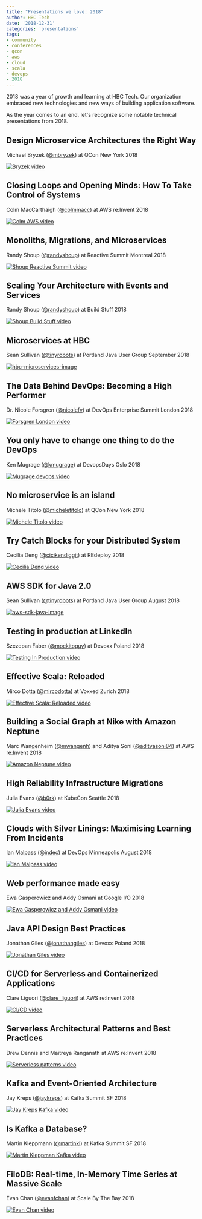 ```yaml
---
title: "Presentations we love: 2018"
author: HBC Tech
date: '2018-12-31'
categories: 'presentations'
tags:
- community
- conferences
- qcon
- aws
- cloud
- scala
- devops
- 2018
---
```


2018 was a year of growth and learning at HBC Tech. Our organization embraced new technologies and new ways of building application software.

As the year comes to an end, let's recognize some notable technical presentations from 2018.

## Design Microservice Architectures the Right Way
Michael Bryzek ([@mbryzek](https://twitter.com/mbryzek)) at QCon New York 2018

[![Bryzek video](https://img.youtube.com/vi/j6ow-UemzBc/0.jpg)](https://www.youtube.com/watch?v=j6ow-UemzBc "Design Microservice Architectures the Right Way")

## Closing Loops and Opening Minds: How To Take Control of Systems
Colm MacCárthaigh ([@colmmacc](https://twitter.com/colmmacc)) at AWS re:Invent 2018

[![Colm AWS video](https://img.youtube.com/vi/O8xLxNje30M/0.jpg)](https://www.youtube.com/watch?v=O8xLxNje30M "Closing Loops and Opening Minds: How To Take Control of Systems")

## Monoliths, Migrations, and Microservices
Randy Shoup ([@randyshoup](https://twitter.com/randyshoup)) at Reactive Summit Montreal 2018

[![Shoup Reactive Summit video](https://img.youtube.com/vi/gOZFmFNl1uk/0.jpg)](https://www.youtube.com/watch?v=gOZFmFNl1uk "Monoliths, Migrations, and Microservices")

## Scaling Your Architecture with Events and Services
Randy Shoup ([@randyshoup](https://twitter.com/randyshoup)) at Build Stuff 2018

[![Shoup Build Stuff video](https://img.youtube.com/vi/TuEQG5sUJKY/0.jpg)](https://www.youtube.com/watch?v=TuEQG5sUJKY "Scaling Your Architecture with Events and Services")

## Microservices at HBC
Sean Sullivan ([@tinyrobots](https://twitter.com/tinyrobots)) at Portland Java User Group September 2018

[![hbc-microservices-image](./assets/images/presentations-we-love-2018/microservices-at-hbc-september-2018-480.png)](https://speakerdeck.com/sullis/microservices-portland-oregon-2018-09-25)

## The Data Behind DevOps: Becoming a High Performer
Dr. Nicole Forsgren ([@nicolefv](https://twitter.com/nicolefv)) at DevOps Enterprise Summit London 2018

[![Forsgren London video](./assets/images/presentations-we-love-2018/forsgren-the-data-behind-devops-london-2018-480.png)](https://www.youtube.com/watch?v=-OiOUwaRsXk "The Data Behind DevOps: Becoming a High Performer")

## You only have to change one thing to do the DevOps
Ken Mugrage ([@kmugrage](https://twitter.com/kmugrage)) at DevopsDays Oslo 2018

[![Mugrage devops video](./assets/images/presentations-we-love-2018/mugrage-devops-oslo-2018-480.png)](https://www.youtube.com/watch?v=MY_nVBL2RPQ "You only have to change one thing to do the DevOps")

## No microservice is an island
Michele Titolo ([@micheletitolo](https://twitter.com/micheletitolo)) at QCon New York 2018

[![Michele Titolo video](https://img.youtube.com/vi/VOlpKO9AbyA/0.jpg)](https://www.youtube.com/watch?v=VOlpKO9AbyA "No microservice is an island")

## Try Catch Blocks for your Distributed System
Cecilia Deng ([@cicikendiggit](https://twitter.com/cicikendiggit)) at REdeploy 2018

[![Cecilia Deng video](https://img.youtube.com/vi/id9RyN6WWC4/0.jpg)](https://www.youtube.com/watch?v=id9RyN6WWC4 "Try Catch Blocks for your Distributed System")

## AWS SDK for Java 2.0
Sean Sullivan ([@tinyrobots](https://twitter.com/tinyrobots)) at Portland Java User Group August 2018

[![aws-sdk-java-image](./assets/images/presentations-we-love-2018/aws-sdk-java-august-2018-480.png)](https://speakerdeck.com/sullis/aws-sdk-for-java-version-2-dot-0-portland-oregon)

## Testing in production at LinkedIn
Szczepan Faber ([@mockitoguy](https://twitter.com/mockitoguy)) at Devoxx Poland 2018

[![Testing In Production video](https://img.youtube.com/vi/lbO6INBICpQ/0.jpg)](https://www.youtube.com/watch?v=lbO6INBICpQ "Testing in production at LinkedIn")

## Effective Scala: Reloaded
Mirco Dotta ([@mircodotta](https://twitter.com/mircodotta)) at Voxxed Zurich 2018

[![Effective Scala: Reloaded video](https://img.youtube.com/vi/pAc-0TmnlcE/0.jpg)](https://www.youtube.com/watch?v=pAc-0TmnlcE "Effective Scala: Reloaded")

## Building a Social Graph at Nike with Amazon Neptune
Marc Wangenheim ([@mwangenh](https://twitter.com/mwangenh)) and Aditya Soni ([@adityasoni84](https://twitter.com/adityasoni84)) at AWS re:Invent 2018

[![Amazon Neptune video](https://img.youtube.com/vi/f7FSpT7jrX4/0.jpg)](https://www.youtube.com/watch?v=f7FSpT7jrX4 "Building a Social Graph at Nike with Amazon Neptune")

## High Reliability Infrastructure Migrations
Julia Evans ([@b0rk](https://twitter.com/b0rk)) at KubeCon Seattle 2018

[![Julia Evans video](https://img.youtube.com/vi/obB2IvCv-K0/0.jpg)](https://www.youtube.com/watch?v=obB2IvCv-K0 "High Reliability Infrastructure Migrations")

## Clouds with Silver Linings: Maximising Learning From Incidents
Ian Malpass ([@indec](https://twitter.com/indec)) at DevOps Minneapolis August 2018

[![Ian Malpass video](https://img.youtube.com/vi/oJwpyf0qJvo/0.jpg)](https://www.youtube.com/watch?v=oJwpyf0qJvo "Clouds with Silver Linings: Maximising Learning From Incidents")

## Web performance made easy
Ewa Gasperowicz and Addy Osmani at Google I/O 2018

[![Ewa Gasperowicz and Addy Osmani video](https://img.youtube.com/vi/Mv-l3-tJgGk/0.jpg)](https://www.youtube.com/watch?v=Mv-l3-tJgGk "Web performance made easy")

## Java API Design Best Practices
Jonathan Giles ([@jonathangiles](https://twitter.com/jonathangiles)) at Devoxx Poland 2018

[![Jonathan Giles video](https://img.youtube.com/vi/nRNUQS7IkUM/0.jpg)](https://www.youtube.com/watch?v=nRNUQS7IkUM "Java API Design Best Practices")

## CI/CD for Serverless and Containerized Applications
Clare Liguori ([@clare_liguori](https://twitter.com/clare_liguori)) at AWS re:Invent 2018

[![CI/CD video](https://img.youtube.com/vi/01ewawuL-IY/0.jpg)](https://www.youtube.com/watch?v=01ewawuL-IY "CI/CD for Serverless and Containerized Applications")

## Serverless Architectural Patterns and Best Practices
Drew Dennis and Maitreya Ranganath at AWS re:Invent 2018

[![Serverless patterns video](https://img.youtube.com/vi/08AjVGGQaKQ/0.jpg)](https://www.youtube.com/watch?v=08AjVGGQaKQ "Serverless Architectural Patterns and Best Practices")

## Kafka and Event-Oriented Architecture
Jay Kreps ([@jaykreps](https://twitter.com/jaykreps)) at Kafka Summit SF 2018

[![Jay Kreps Kafka video](https://img.youtube.com/vi/HeNegOzjnJY/0.jpg)](https://www.youtube.com/watch?v=HeNegOzjnJY "Kafka and Event-Oriented Architecture")

## Is Kafka a Database?
Martin Kleppmann ([@martinkl](https://twitter.com/martinkl)) at Kafka Summit SF 2018

[![Martin Kleppman Kafka video](https://img.youtube.com/vi/v2RJQELoM6Y/0.jpg)](https://www.youtube.com/watch?v=v2RJQELoM6Y "Kafka and Event-Oriented Architecture")

## FiloDB: Real-time, In-Memory Time Series at Massive Scale
Evan Chan ([@evanfchan](https://twitter.com/evanfchan)) at Scale By The Bay 2018

[![Evan Chan video](https://img.youtube.com/vi/EkIZPZbMoNE/0.jpg)](https://www.youtube.com/watch?v=EkIZPZbMoNE "FiloDB: Real-time, In-Memory Time Series at Massive Scale")
